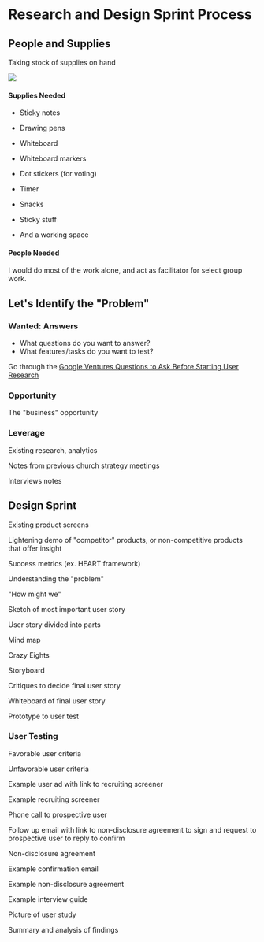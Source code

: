 # Research and Design Sprint Process

## People and Supplies
Taking stock of supplies on hand

![](https://github.com/KatherineMichel/church-website-and-marketing-on-a-budget/design-sprint/supply-cabinet.jpg)

#### Supplies Needed
* Sticky notes 
* Drawing pens 
* Whiteboard
* Whiteboard markers
* Dot stickers (for voting)
* Timer 
* Snacks 
* Sticky stuff

* And a working space

#### People Needed

I would do most of the work alone, and act as facilitator for select group work. 

## Let's Identify the "Problem"

### Wanted: Answers

* What questions do you want to answer?
* What features/tasks do you want to test?

Go through the [Google Ventures Questions to Ask Before Starting User Research](http://www.gv.com/lib/questions-to-ask-before-starting-user-research) 

### Opportunity

The "business" opportunity

### Leverage

Existing research, analytics

Notes from previous church strategy meetings

Interviews notes

## Design Sprint

Existing product screens

Lightening demo of "competitor" products, or non-competitive products that offer insight

Success metrics (ex. HEART framework)

Understanding the "problem"

"How might we"

Sketch of most important user story

User story divided into parts

Mind map 

Crazy Eights 

Storyboard 

Critiques to decide final user story

Whiteboard of final user story 

Prototype to user test

### User Testing

Favorable user criteria 

Unfavorable user criteria

Example user ad with link to recruiting screener

Example recruiting screener

Phone call to prospective user

Follow up email with link to non-disclosure agreement to sign and request to prospective user to reply to confirm

Non-disclosure agreement

Example confirmation email

Example non-disclosure agreement

Example interview guide

Picture of user study

Summary and analysis of findings
